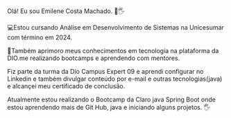 Olá! Eu sou Emilene Costa Machado. 👩🖐 

💻Estou cursando Análise em Desenvolvimento de Sistemas na Unicesumar com término em 2024.

🚀Também aprimoro meus conhecimentos em tecnologia na plataforma da DIO.me realizando bootcamps e aprendendo com mentores. 

Fiz parte da turma da Dio Campus Expert 09 e aprendi configurar no Linkedin e também divulgar conteúdo por e-mail e outras tecnologias(java) e alcançei meu certificado de conclusão. 

Atualmente estou realizando o Bootcamp da Claro java Spring Boot onde estou aprendendo mais de Git Hub, java e iniciando alguns projetos. 🖐

